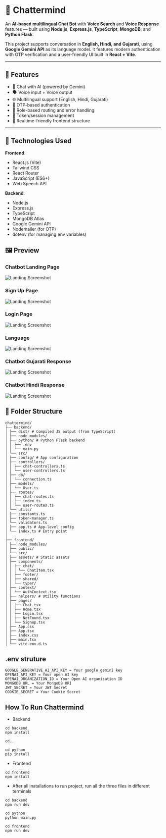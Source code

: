 # 🤖 Chattermind

An **AI-based multilingual Chat Bot** with **Voice Search** and **Voice Response** features — built using **Node.js**, **Express.js**, **TypeScript**, **MongoDB**, and **Python Flask**.

This project supports conversation in **English, Hindi, and Gujarati**, using **Google Gemini API** as its language model. It features modern authentication with OTP verification and a user-friendly UI built in **React + Vite**.

---

## 🚀 Features

- 🧠 Chat with AI (powered by Gemini)
- 🗣️ Voice input + Voice output
- 🌐 Multilingual support (English, Hindi, Gujarati)
- 🔐 OTP-based authentication
- 🎯 Role-based routing and error handling
- 🧾 Token/session management
- 💬 Realtime-friendly frontend structure

---

## 🚀 Technologies Used

**Frontend**:

- React.js (Vite)
- Tailwind CSS
- React Router
- JavaScript (ES6+)
- Web Speech API

**Backend**:

- Node.js
- Express.js
- TypeScript
- MongoDB Atlas
- Google Gemini API
- Nodemailer (for OTP)
- dotenv (for managing env variables)

## 🖼️ Preview

### Chatbot Landing Page

![Landing Screenshot](frontend/src/assets/Landing.jpg)

### Sign Up Page

![Landing Screenshot](frontend/src/assets/Signup.jpg)

### Login Page

![Landing Screenshot](frontend/src/assets/Login.jpg)

### Language

![Landing Screenshot](frontend/src/assets/Language.jpg)

### Chatbot Gujarati Response

![Landing Screenshot](frontend/src/assets/Gujarati.jpg)

### Chatbot Hindi Response

![Landing Screenshot](frontend/src/assets/Hindi.jpg)

## 📁 Folder Structure

```
chattermind/
├── backend/
│ ├── dist/ # Compiled JS output (from TypeScript)
│ ├── node_modules/
│ ├── python/ # Python Flask backend
│ │ ├── .env
│ │ └── main.py
│ └── src/
│ ├── config/ # App configuration
│ ├── controllers/
│ │ ├── chat-controllers.ts
│ │ └── user-controllers.ts
│ ├── db/
│ │ └── connection.ts
│ ├── models/
│ │ └── User.ts
│ ├── routes/
│ │ ├── chat-routes.ts
│ │ ├── index.ts
│ │ └── user-routes.ts
│ └── utils/
│ ├── constants.ts
│ ├── token-manager.ts
│ └── validators.ts
│ ├── app.ts # App-level config
│ └── index.ts # Entry point
│
├── frontend/
│ ├── node_modules/
│ ├── public/
│ └── src/
│ ├── assets/ # Static assets
│ ├── components/
│ │ ├── chat/
│ │ │ └── ChatItem.tsx
│ │ ├── footer/
│ │ ├── shared/
│ │ └── typer/
│ ├── context/
│ │ └── AuthContext.tsx
│ ├── helpers/ # Utility functions
│ ├── pages/
│ │ ├── Chat.tsx
│ │ ├── Home.tsx
│ │ ├── Login.tsx
│ │ ├── NotFound.tsx
│ │ └── Signup.tsx
│ ├── App.css
│ ├── App.tsx
│ ├── index.css
│ ├── main.tsx
│ └── vite-env.d.ts
```

## .env struture

```
GOOGLE_GENERATIVE_AI_API_KEY = Your google gemini key
OPENAI_API_KEY = Your open AI key
OPENAI_ORGANIZATION_ID = Your Open AI organisation ID
MONGODB_URL = Your MongoDB URI
JWT_SECRET = Your JWT Secret
COOKIE_SECRET = Your Cookie Secret
```

## How To Run Chattermind

- Backend

```
cd backend
npm install

cd..

cd python
pip install
```

- Frontend

```
cd frontend
npm install
```

- After all inatallations to run project, run all the three files in different terminals

```
cd backend
npm run dev

cd python
python main.py

cd frontend
npm run dev
```
